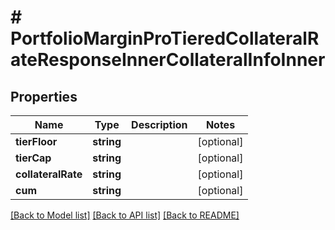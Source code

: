 # # PortfolioMarginProTieredCollateralRateResponseInnerCollateralInfoInner

## Properties

Name | Type | Description | Notes
------------ | ------------- | ------------- | -------------
**tierFloor** | **string** |  | [optional]
**tierCap** | **string** |  | [optional]
**collateralRate** | **string** |  | [optional]
**cum** | **string** |  | [optional]

[[Back to Model list]](../../README.md#models) [[Back to API list]](../../README.md#endpoints) [[Back to README]](../../README.md)
